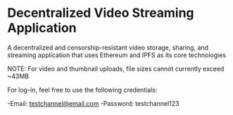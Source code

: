 # Decentralized Video Streaming Application

A decentralized and censorship-resistant video storage, sharing, and streaming application that uses Ethereum and IPFS as its core technologies

NOTE: For video and thumbnail uploads, file sizes cannot currently exceed ~43MB

For log-in, feel free to use the following credentials:

  -Email: testchannel@email.com
  -Password: testchannel123
